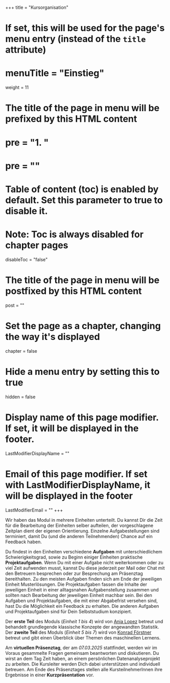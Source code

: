 +++
title = "Kursorganisation"
# If set, this will be used for the page's menu entry (instead of the `title` attribute)
# menuTitle = "Einstieg"
weight = 11
# The title of the page in menu will be prefixed by this HTML content
# pre = "<b>1. </b>"
# pre = "<i class='fab fa-github'></i>"
# Table of content (toc) is enabled by default. Set this parameter to true to disable it.
# Note: Toc is always disabled for chapter pages
disableToc = "false"
# The title of the page in menu will be postfixed by this HTML content
post = ""
# Set the page as a chapter, changing the way it's displayed
chapter = false
# Hide a menu entry by setting this to true
hidden = false
# Display name of this page modifier. If set, it will be displayed in the footer.
LastModifierDisplayName = ""
# Email of this page modifier. If set with LastModifierDisplayName, it will be displayed in the footer
LastModifierEmail = ""
+++

Wir haben das Modul in mehrere Einheiten unterteilt. Du kannst Dir die Zeit für die Bearbeitung der Einheiten selber aufteilen, der vorgeschlagene Zeitplan dient der eigenen Orientierung. Einzelne Aufgabestellungen sind terminiert, damit Du (und die anderen Teilnehmenden) Chance auf ein Feedback haben.

Du findest in den Einheiten verschiedene **Aufgaben** mit unterschiedlichem Schwierigkeitsgrad, sowie zu Beginn einiger Einheiten praktische **Projektaufgaben**. 
Wenn Du mit einer Aufgabe nicht weiterkommen oder zu viel Zeit aufwenden musst, kannst Du diese jederzeit per Mail oder Chat mit den Betreuern besprechen oder zur Besprechung am Präsenztag bereithalten. Zu den meisten Aufgaben finden sich am Ende der jeweiligen Einheit Musterlösungen. Die Projektaufgaben fassen die Inhalte der jeweiligen Einheit in einer alltagsnahen Aufgabenstellung zusammen und sollten nach Bearbeitung der jeweiligen Einheit machbar sein. Bei den Aufgaben und Projektaufgaben, die mit einer Abgabefrist versehen sind, hast Du die Möglichkeit ein Feedback zu erhalten. Die anderen Aufgaben und Projektaufgaben sind für Dein Selbststudium konzipiert. 

<!--


Die Projektaufgaben sollten in Form von [Jupyter Notebooks](https://jupyter.org/) bearbeitet und aufbereitet werden. Diese werden am virtuellen Präsenztag besprochen.  

-->
Der **erste Teil** des Moduls (*Einheit 1 bis 4*) wird von [Ania Lopez](mailto:ania.lopez@hhu.de) betreut und behandelt grundlegende klassische Konzepte der angewandten Statistik. Der **zweite Teil** des Moduls (*Einheit 5 bis 7*) wird von [Konrad Förstner](mailto:foerstner@zbmed.de) betreut und gibt einen Überblick über Themen des maschinellen Lernens.

Am **virtuellen Präsenztag**, der am *07.03.2025* stattfindet, werden wir im Voraus gesammelte Fragen gemeinsam beantworten und diskutieren. Du wirst an dem Tag Zeit haben, an einem persönlichen Datenanalyseprojekt zu arbeiten. Die Kursleiter werden Dich dabei unterstützen und individuell betreuen. Am Ende des Präsenztages stellen alle KursteilnehmerInnen ihre Ergebnisse in einer **Kurzpräsentation** vor.
